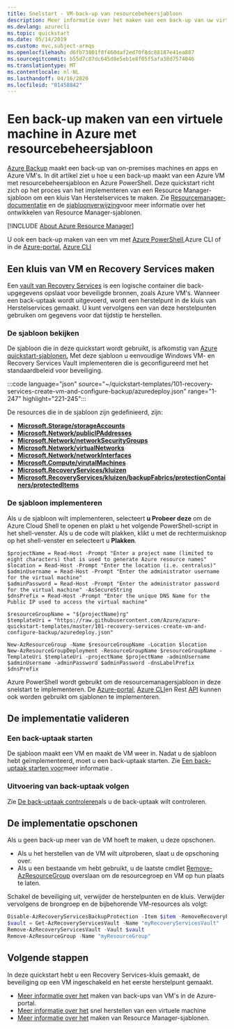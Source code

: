 ```yaml
---
title: Snelstart - VM-back-up van resourcebeheersjabloon
description: Meer informatie over het maken van een back-up van uw virtuele machines met de sjabloon Azure Resource Manager
ms.devlang: azurecli
ms.topic: quickstart
ms.date: 05/14/2019
ms.custom: mvc,subject-armqs
ms.openlocfilehash: d6fb73801f0f460daf2ed70f8dc88187e41ea887
ms.sourcegitcommit: b55d7c87dc645d8e5eb1e8f05f5afa38d7574846
ms.translationtype: MT
ms.contentlocale: nl-NL
ms.lasthandoff: 04/16/2020
ms.locfileid: "81458842"
---
```

# <a name="back-up-a-virtual-machine-in-azure-with-resource-manager-template"></a>Een back-up maken van een virtuele machine in Azure met resourcebeheersjabloon

[Azure Backup](backup-overview.md) maakt een back-up van on-premises machines en apps en Azure VM's. In dit artikel ziet u hoe u een back-up maakt van een Azure VM met resourcebeheersjabloon en Azure PowerShell. Deze quickstart richt zich op het proces van het implementeren van een Resource Manager-sjabloon om een kluis Van Herstelservices te maken. Zie [Resourcemanager-documentatie](/azure/azure-resource-manager/) en de [sjabloonverwijzing](/azure/templates/microsoft.recoveryservices/allversions)voor meer informatie over het ontwikkelen van Resource Manager-sjablonen.

[!INCLUDE [About Azure Resource Manager](../../includes/resource-manager-quickstart-introduction.md)]

U ook een back-up maken van een vm met [Azure PowerShell,](./quick-backup-vm-powershell.md)Azure CLI of in de [Azure-portal.](quick-backup-vm-portal.md) [Azure CLI](quick-backup-vm-cli.md)

## <a name="create-a-vm-and-recovery-services-vault"></a>Een kluis van VM en Recovery Services maken

Een [vault van Recovery Services](backup-azure-recovery-services-vault-overview.md) is een logische container die back-upgegevens opslaat voor beveiligde bronnen, zoals Azure VM's. Wanneer een back-uptaak wordt uitgevoerd, wordt een herstelpunt in de kluis van Herstelservices gemaakt. U kunt vervolgens een van deze herstelpunten gebruiken om gegevens voor dat tijdstip te herstellen.

### <a name="review-the-template"></a>De sjabloon bekijken

De sjabloon die in deze quickstart wordt gebruikt, is afkomstig van [Azure quickstart-sjablonen.](https://azure.microsoft.com/resources/templates/101-recovery-services-create-vm-and-configure-backup/) Met deze sjabloon u eenvoudige Windows VM- en Recovery Services Vault implementeren die is geconfigureerd met het standaardbeleid voor beveiliging.

:::code language="json" source="~/quickstart-templates/101-recovery-services-create-vm-and-configure-backup/azuredeploy.json" range="1-247" highlight="221-245":::

De resources die in de sjabloon zijn gedefinieerd, zijn:

- [**Microsoft.Storage/storageAccounts**](/azure/templates/microsoft.storage/storageaccounts)
- [**Microsoft.Network/publicIPAddresses**](/azure/templates/microsoft.network/publicipaddresses)
- [**Microsoft.Network/networkSecurityGroups**](/azure/templates/microsoft.network/networksecuritygroups)
- [**Microsoft.Network/virtualNetworks**](/azure/templates/microsoft.network/virtualnetworks)
- [**Microsoft.Network/networkInterfaces**](/azure/templates/microsoft.network/networkinterfaces)
- [**Microsoft.Compute/virutalMachines**](/azure/templates/microsoft.compute/virtualmachines)
- [**Microsoft.RecoveryServices/kluizen**](/azure/templates/microsoft.recoveryservices/2016-06-01/vaults)
- [**Microsoft.RecoveryServices/kluizen/backupFabrics/protectionContainers/protectedItems**](/azure/templates/microsoft.recoveryservices/2016-06-01/vaults/backupfabrics/protectioncontainers/protecteditems)

### <a name="deploy-the-template"></a>De sjabloon implementeren

Als u de sjabloon wilt implementeren, selecteert **u Probeer deze** om de Azure Cloud Shell te openen en plakt u het volgende PowerShell-script in het shell-venster. Als u de code wilt plakken, klikt u met de rechtermuisknop op het shell-venster en selecteert u **Plakken**.

```azurepowershell-interactive
$projectName = Read-Host -Prompt "Enter a project name (limited to eight characters) that is used to generate Azure resource names"
$location = Read-Host -Prompt "Enter the location (i.e. centralus)"
$adminUsername = Read-Host -Prompt "Enter the administrator username for the virtual machine"
$adminPassword = Read-Host -Prompt "Enter the administrator password for the virtual machine" -AsSecureString
$dnsPrefix = Read-Host -Prompt "Enter the unique DNS Name for the Public IP used to access the virtual machine"

$resourceGroupName = "${projectName}rg"
$templateUri = "https://raw.githubusercontent.com/Azure/azure-quickstart-templates/master/101-recovery-services-create-vm-and-configure-backup/azuredeploy.json"

New-AzResourceGroup -Name $resourceGroupName -Location $location
New-AzResourceGroupDeployment -ResourceGroupName $resourceGroupName -TemplateUri $templateUri -projectName $projectName -adminUsername $adminUsername -adminPassword $adminPassword -dnsLabelPrefix $dnsPrefix
```

Azure PowerShell wordt gebruikt om de resourcemanagersjabloon in deze snelstart te implementeren. De [Azure-portal,](../azure-resource-manager/templates/deploy-portal.md) [Azure CLI](../azure-resource-manager/templates/deploy-cli.md)en Rest [API](../azure-resource-manager/templates/deploy-rest.md) kunnen ook worden gebruikt om sjablonen te implementeren.

## <a name="validate-the-deployment"></a>De implementatie valideren

### <a name="start-a-backup-job"></a>Een back-uptaak starten

De sjabloon maakt een VM en maakt de VM weer in. Nadat u de sjabloon hebt geïmplementeerd, moet u een back-uptaak starten. Zie [Een back-uptaak starten voor](./quick-backup-vm-powershell.md#start-a-backup-job)meer informatie .

### <a name="monitor-the-backup-job"></a>Uitvoering van back-uptaak volgen

Zie [De back-uptaak controleren](./quick-backup-vm-powershell.md#monitor-the-backup-job)als u de back-uptaak wilt controleren.

## <a name="clean-up-the-deployment"></a>De implementatie opschonen

Als u geen back-up meer van de VM hoeft te maken, u deze opschonen.

- Als u het herstellen van de VM wilt uitproberen, slaat u de opschoning over.
- Als u een bestaande vm hebt gebruikt, u de laatste cmdlet [Remove-AzResourceGroup](/powershell/module/az.resources/remove-azresourcegroup) overslaan om de resourcegroep en VM op hun plaats te laten.

Schakel de beveiliging uit, verwijder de herstelpunten en de kluis. Verwijder vervolgens de brongroep en de bijbehorende VM-resources als volgt:

```powershell
Disable-AzRecoveryServicesBackupProtection -Item $item -RemoveRecoveryPoints
$vault = Get-AzRecoveryServicesVault -Name "myRecoveryServicesVault"
Remove-AzRecoveryServicesVault -Vault $vault
Remove-AzResourceGroup -Name "myResourceGroup"
```

## <a name="next-steps"></a>Volgende stappen

In deze quickstart hebt u een Recovery Services-kluis gemaakt, de beveiliging op een VM ingeschakeld en het eerste herstelpunt gemaakt.

- [Meer informatie over het](tutorial-backup-vm-at-scale.md) maken van back-ups van VM's in de Azure-portal.
- [Meer informatie over het](tutorial-restore-disk.md) snel herstellen van een virtuele machine
- [Meer informatie over het](../azure-resource-manager/templates/template-tutorial-create-first-template.md) maken van Resource Manager-sjablonen.
